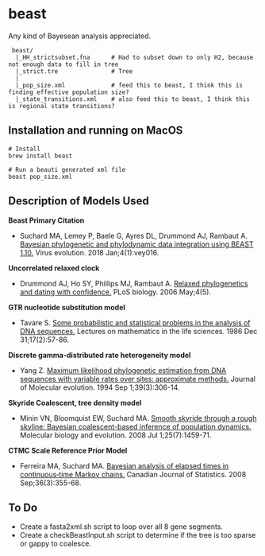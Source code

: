 # beast

Any kind of Bayesean analysis appreciated.

```
 beast/
  |_HH_strictsubset.fna      # Had to subset down to only H2, because not enough data to fill in tree 
  |_strict.tre               # Tree
  |
  |_pop_size.xml             # feed this to beast, I think this is finding effective population size?
  |_state_transitions.xml    # also feed this to beast, I think this is regional state transitions?

```

## Installation and running on MacOS


```
# Install
brew install beast

# Run a beauti generated xml file
beast pop_size.xml
```

## Description of Models Used

**Beast Primary Citation**

* Suchard MA, Lemey P, Baele G, Ayres DL, Drummond AJ, Rambaut A. [Bayesian phylogenetic and phylodynamic data integration using BEAST 1.10.](https://pubmed.ncbi.nlm.nih.gov/29942656) Virus evolution. 2018 Jan;4(1):vey016.



**Uncorrelated relaxed clock**

* Drummond AJ, Ho SY, Phillips MJ, Rambaut A. [Relaxed phylogenetics and dating with confidence.](https://pubmed.ncbi.nlm.nih.gov/16683862) PLoS biology. 2006 May;4(5).

**GTR nucleotide substitution model**

* Tavare S. [Some probabilistic and statistical problems in the analysis of DNA sequences.](http://www.damtp.cam.ac.uk/user/st321/CV_&_Publications_files/STpapers-pdf/T86.pdf) Lectures on mathematics in the life sciences. 1986 Dec 31;17(2):57-86.

**Discrete gamma-distributed rate heterogeneity model**

* Yang Z. [Maximum likelihood phylogenetic estimation from DNA sequences with variable rates over sites: approximate methods.](https://pubmed.ncbi.nlm.nih.gov/7932792) Journal of Molecular evolution. 1994 Sep 1;39(3):306-14.

**Skyride Coalescent, tree density model**

* Minin VN, Bloomquist EW, Suchard MA. [Smooth skyride through a rough skyline: Bayesian coalescent-based inference of population dynamics.](https://pubmed.ncbi.nlm.nih.gov/18408232) Molecular biology and evolution. 2008 Jul 1;25(7):1459-71.

**CTMC Scale Reference Prior Model**

* Ferreira MA, Suchard MA. [Bayesian analysis of elapsed times in continuous‐time Markov chains.](http://citeseerx.ist.psu.edu/viewdoc/download?doi=10.1.1.564.4652&rep=rep1&type=pdf) Canadian Journal of Statistics. 2008 Sep;36(3):355-68.



## To Do

* Create a fasta2xml.sh script to loop over all 8 gene segments.
* Create a checkBeastInput.sh script to determine if the tree is too sparse or gappy to coalesce.
